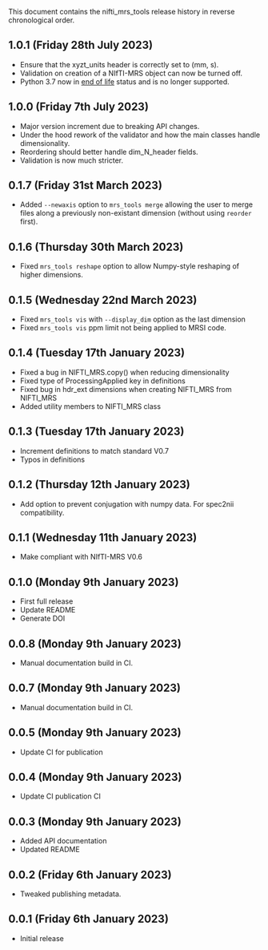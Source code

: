 This document contains the nifti_mrs_tools release history in reverse chronological order.

1.0.1 (Friday 28th July 2023)
-----------------------------
- Ensure that the xyzt_units header is correctly set to (mm, s).
- Validation on creation of a NIfTI-MRS object can now be turned off.
- Python 3.7 now in [end of life](https://devguide.python.org/versions/) status and is no longer supported.

1.0.0 (Friday 7th July 2023)
----------------------------
- Major version increment due to breaking API changes.
- Under the hood rework of the validator and how the main classes handle dimensionality.
- Reordering should better handle dim_N_header fields.
- Validation is now much stricter.

0.1.7 (Friday 31st March 2023)
--------------------------------
- Added `--newaxis` option to `mrs_tools merge` allowing the user to merge files along a previously non-existant dimension (without using `reorder` first).

0.1.6 (Thursday 30th March 2023)
--------------------------------
- Fixed `mrs_tools reshape` option to allow Numpy-style reshaping of higher dimensions.

0.1.5 (Wednesday 22nd March 2023)
---------------------------------
- Fixed `mrs_tools vis` with `--display_dim` option as the last dimension
- Fixed `mrs_tools vis` ppm limit not being applied to MRSI code.

0.1.4 (Tuesday 17th January 2023)
---------------------------------
- Fixed a bug in NIFTI_MRS.copy() when reducing dimensionality
- Fixed type of ProcessingApplied key in definitions
- Fixed bug in hdr_ext dimensions when creating NIFTI_MRS from NIFTI_MRS
- Added utility members to NIFTI_MRS class

0.1.3 (Tuesday 17th January 2023)
---------------------------------
- Increment definitions to match standard V0.7
- Typos in definitions

0.1.2 (Thursday 12th January 2023)
----------------------------------
- Add option to prevent conjugation with numpy data. For spec2nii compatibility.

0.1.1 (Wednesday 11th January 2023)
-----------------------------------
- Make compliant with NIfTI-MRS V0.6

0.1.0 (Monday 9th January 2023)
-------------------------------
- First full release
- Update README
- Generate DOI

0.0.8 (Monday 9th January 2023)
-------------------------------
- Manual documentation build in CI. 

0.0.7 (Monday 9th January 2023)
-------------------------------
- Manual documentation build in CI. 

0.0.5 (Monday 9th January 2023)
-------------------------------
- Update CI for publication 

0.0.4 (Monday 9th January 2023)
-------------------------------
- Update CI publication CI

0.0.3 (Monday 9th January 2023)
-------------------------------
- Added API documentation
- Updated README

0.0.2 (Friday 6th January 2023)
-------------------------------
- Tweaked publishing metadata.

0.0.1 (Friday 6th January 2023)
-------------------------------
- Initial release